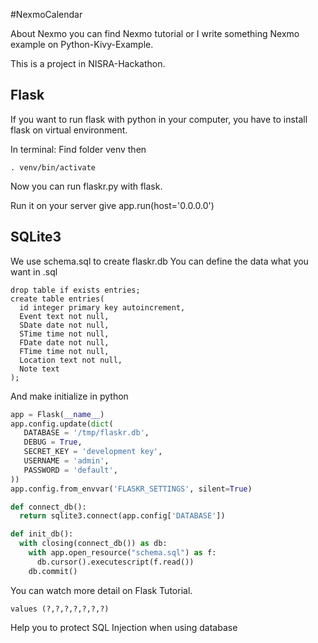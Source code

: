 #NexmoCalendar

About Nexmo you can find Nexmo tutorial
or I write something Nexmo example on Python-Kivy-Example.

This is a project in NISRA-Hackathon.

## Flask

If you want to run flask with python in your computer,
you have to install flask on virtual environment.

In terminal:
Find folder venv then

```
. venv/bin/activate
```

Now you can run flaskr.py with flask.

Run it on your server give app.run(host='0.0.0.0')

## SQLite3

We use schema.sql to create flaskr.db
You can define the data what you want in .sql

```
drop table if exists entries;
create table entries(
  id integer primary key autoincrement,
  Event text not null,
  SDate date not null,
  STime time not null,
  FDate date not null,
  FTime time not null,
  Location text not null,
  Note text
);
```

And make initialize in python

```python
app = Flask(__name__)
app.config.update(dict(
   DATABASE = '/tmp/flaskr.db',
   DEBUG = True,
   SECRET_KEY = 'development key',
   USERNAME = 'admin',
   PASSWORD = 'default',
))
app.config.from_envvar('FLASKR_SETTINGS', silent=True)

def connect_db():
  return sqlite3.connect(app.config['DATABASE'])

def init_db():
  with closing(connect_db()) as db:
    with app.open_resource("schema.sql") as f:
      db.cursor().executescript(f.read())
    db.commit()
```

You can watch more detail on Flask Tutorial.

```
values (?,?,?,?,?,?,?)
```
Help you to protect SQL Injection when using database
